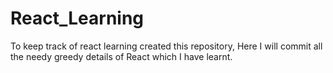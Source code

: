 # React_Learning
To keep track of react learning created this repository, Here I will commit all the needy greedy details of React which I have learnt.
